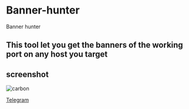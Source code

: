 # Banner-hunter
Banner hunter

## This tool let you get the banners of the working port on any host you target

## screenshot 
![carbon](https://github.com/user-attachments/assets/6673f3d8-b7da-4f77-9caf-b31032a5980a)

[Telegram](https://t.me/linuxdebain)
